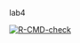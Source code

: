 lab4
<!-- badges: start -->
  [![R-CMD-check](https://github.com/canwa869/Group1Lab4/actions/workflows/R-CMD-check.yaml/badge.svg)](https://github.com/canwa869/Group1Lab4/actions/workflows/R-CMD-check.yaml)
  <!-- badges: end -->